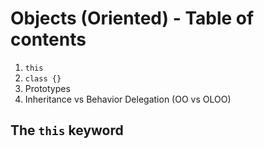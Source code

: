 # Objects (Oriented) - Table of contents

1. `this`
2. `class {}`
3. Prototypes
4. Inheritance vs Behavior Delegation (OO vs OLOO)

## The `this` keyword
